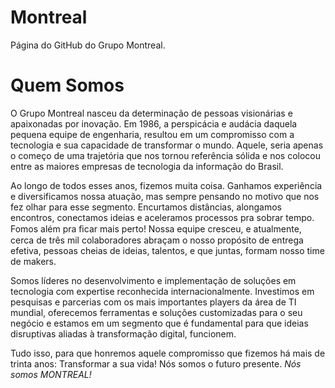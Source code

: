 # Montreal

Página do GitHub do Grupo Montreal.

# Quem Somos

O Grupo Montreal nasceu da determinação de pessoas visionárias e apaixonadas por inovação. Em 1986, a perspicácia e audácia daquela pequena equipe de engenharia, resultou em um compromisso com a tecnologia e sua capacidade de transformar o mundo. Aquele, seria apenas o começo de uma trajetória que nos tornou referência sólida e nos colocou entre as maiores empresas de tecnologia da informação do Brasil.  

Ao longo de todos esses anos, fizemos muita coisa. Ganhamos experiência e diversificamos nossa atuação, mas sempre pensando no motivo que nos fez olhar para esse segmento. Encurtamos distâncias, alongamos encontros, conectamos ideias e aceleramos processos pra sobrar tempo. Fomos além pra ﬁcar mais perto! Nossa equipe cresceu, e atualmente, cerca de três mil colaboradores abraçam o nosso propósito de entrega efetiva, pessoas cheias de ideias, talentos, e que juntas, formam nosso time de makers. 

Somos líderes no desenvolvimento e implementação de soluções em tecnologia com expertise reconhecida internacionalmente. Investimos em pesquisas e parcerias com os mais importantes players da área de TI mundial, oferecemos ferramentas e soluções customizadas para o seu negócio e estamos em um segmento que é fundamental para que ideias disruptivas aliadas à transformação digital, funcionem. 

Tudo isso, para que honremos aquele compromisso que fizemos há mais de trinta anos: Transformar a sua vida! 
Nós somos o futuro presente. *Nós somos MONTREAL!*

